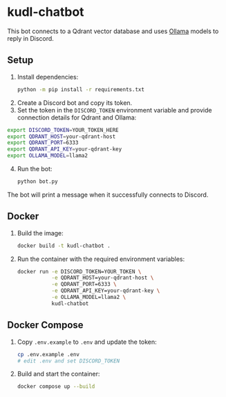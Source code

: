 # kudl-chatbot

This bot connects to a Qdrant vector database and uses [Ollama](https://ollama.ai/) models to reply in Discord.

## Setup

1. Install dependencies:
   ```bash
   python -m pip install -r requirements.txt
   ```
2. Create a Discord bot and copy its token.
3. Set the token in the `DISCORD_TOKEN` environment variable and provide connection details for Qdrant and Ollama:
  ```bash
  export DISCORD_TOKEN=YOUR_TOKEN_HERE
  export QDRANT_HOST=your-qdrant-host
  export QDRANT_PORT=6333
  export QDRANT_API_KEY=your-qdrant-key
  export OLLAMA_MODEL=llama2
  ```
4. Run the bot:
   ```bash
   python bot.py
   ```

The bot will print a message when it successfully connects to Discord.

## Docker

1. Build the image:
   ```bash
   docker build -t kudl-chatbot .
   ```
2. Run the container with the required environment variables:
   ```bash
   docker run -e DISCORD_TOKEN=YOUR_TOKEN \
              -e QDRANT_HOST=your-qdrant-host \
              -e QDRANT_PORT=6333 \
              -e QDRANT_API_KEY=your-qdrant-key \
              -e OLLAMA_MODEL=llama2 \
              kudl-chatbot
   ```

## Docker Compose

1. Copy `.env.example` to `.env` and update the token:
   ```bash
   cp .env.example .env
   # edit .env and set DISCORD_TOKEN
   ```
2. Build and start the container:
   ```bash
   docker compose up --build
   ```
